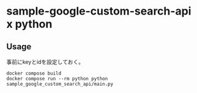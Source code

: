 # sample-google-custom-search-api x python

## Usage

事前にkeyとidを設定しておく。

```
docker compose build
docker compose run --rm python python sample_google_custom_search_api/main.py
```

